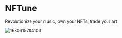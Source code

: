 # NFTune
Revolutionize your music, own your NFTs, trade your art

![1680615704103](https://github.com/abhiraj-kale/NFTune/assets/58825394/88cde526-0aee-4324-b769-57991eb5b264)
